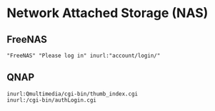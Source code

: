 # Network Attached Storage (NAS)

## FreeNAS

```
"FreeNAS" "Please log in" inurl:"account/login/"
```

## QNAP

```
inurl:Qmultimedia/cgi-bin/thumb_index.cgi
inurl:/cgi-bin/authLogin.cgi
```